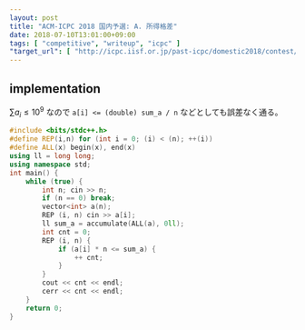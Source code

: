 ```yaml
---
layout: post
title: "ACM-ICPC 2018 国内予選: A. 所得格差"
date: 2018-07-10T13:01:00+09:00
tags: [ "competitive", "writeup", "icpc" ]
"target_url": [ "http://icpc.iisf.or.jp/past-icpc/domestic2018/contest/all_ja.html", "http://icpc.iisf.or.jp/past-icpc/domestic2018/judgedata/A/" ]
---
```


## implementation

$\sum a_i \le 10^9$ なので `a[i] <= (double) sum_a / n` などとしても誤差なく通る。

``` c++
#include <bits/stdc++.h>
#define REP(i,n) for (int i = 0; (i) < (n); ++(i))
#define ALL(x) begin(x), end(x)
using ll = long long;
using namespace std;
int main() {
    while (true) {
        int n; cin >> n;
        if (n == 0) break;
        vector<int> a(n);
        REP (i, n) cin >> a[i];
        ll sum_a = accumulate(ALL(a), 0ll);
        int cnt = 0;
        REP (i, n) {
            if (a[i] * n <= sum_a) {
                ++ cnt;
            }
        }
        cout << cnt << endl;
        cerr << cnt << endl;
    }
    return 0;
}
```

